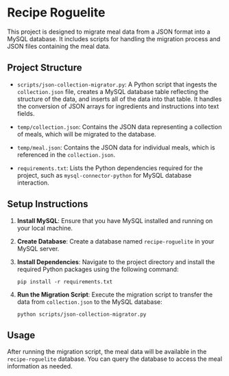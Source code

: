 # Recipe Roguelite

This project is designed to migrate meal data from a JSON format into a MySQL database. It includes scripts for handling the migration process and JSON files containing the meal data.

## Project Structure

- `scripts/json-collection-migrator.py`: A Python script that ingests the `collection.json` file, creates a MySQL database table reflecting the structure of the data, and inserts all of the data into that table. It handles the conversion of JSON arrays for ingredients and instructions into text fields.
  
- `temp/collection.json`: Contains the JSON data representing a collection of meals, which will be migrated to the database.

- `temp/meal.json`: Contains the JSON data for individual meals, which is referenced in the `collection.json`.

- `requirements.txt`: Lists the Python dependencies required for the project, such as `mysql-connector-python` for MySQL database interaction.

## Setup Instructions

1. **Install MySQL**: Ensure that you have MySQL installed and running on your local machine.

2. **Create Database**: Create a database named `recipe-roguelite` in your MySQL server.

3. **Install Dependencies**: Navigate to the project directory and install the required Python packages using the following command:
   ```
   pip install -r requirements.txt
   ```

4. **Run the Migration Script**: Execute the migration script to transfer the data from `collection.json` to the MySQL database:
   ```
   python scripts/json-collection-migrator.py
   ```

## Usage

After running the migration script, the meal data will be available in the `recipe-roguelite` database. You can query the database to access the meal information as needed.